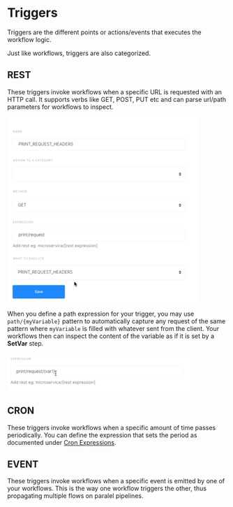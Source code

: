 # Triggers
Triggers are the different points or actions/events that executes the workflow logic.

Just like workflows, triggers are also categorized.

## REST
These triggers invoke workflows when a specific URL is requested with an HTTP call. It supports verbs like GET, POST, PUT etc and can parse url/path parameters for workflows to inspect.

![REST Trigger](./triggerrest.png)

When you define a path expression for your trigger, you may use `path/{myVariable}` pattern to automatically capture any request of the same pattern where `myVariable` is filled with whatever sent from the client. Your workflows then can inspect the content of the variable as if it is set by a **SetVar** step.

![REST Trigger](./triggerrestpathparam.png)

## CRON
These triggers invoke workflows when a specific amount of time passes periodically. You can define the expression that sets the period as documented under [Cron Expressions](https://docs.oracle.com/cd/E12058_01/doc/doc.1014/e12030/cron_expressions.htm).

## EVENT
These triggers invoke workflows when a specific event is emitted by one of your workflows. This is the way one workflow triggers the other, thus propagating multiple flows on paralel pipelines.
